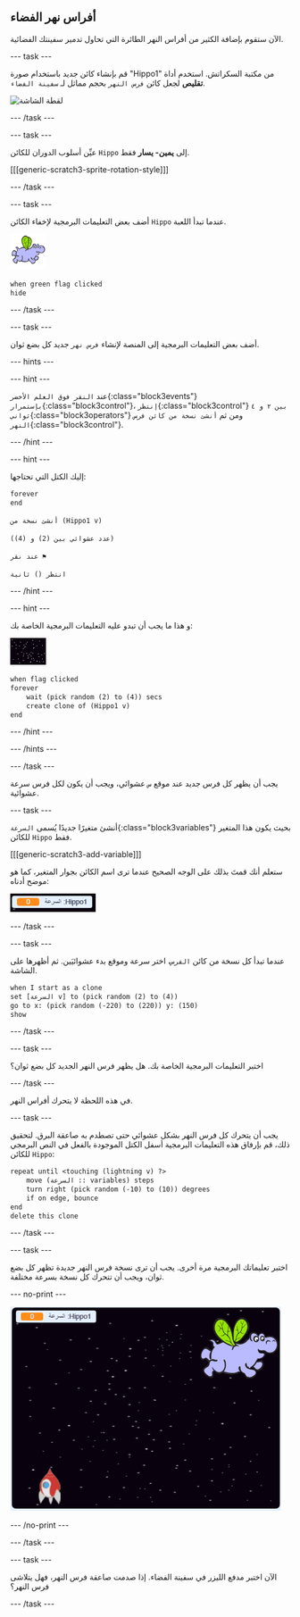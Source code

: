 ## أفراس نهر الفضاء

الآن ستقوم بإضافة الكثير من أفراس النهر الطائرة التي تحاول تدمير سفينتك الفضائية.

--- task ---

قم بإنشاء كائن جديد باستخدام صورة "Hippo1" من مكتبة السكراتش. استخدم أداة **تقليص** لجعل كائن `فرس النهر` بحجم مماثل لـ `سفينة الفضاء`.

![لقطة الشاشة](images/invaders-hippo.png)

--- /task ---

--- task ---

عيِّن أسلوب الدوران للكائن `Hippo` إلى **يمين- يسار** فقط.

[[[generic-scratch3-sprite-rotation-style]]]

--- /task ---

--- task ---

أضف بعض التعليمات البرمجية لإخفاء الكائن `Hippo` عندما تبدأ اللعبة.

![كائن فرس النهر](images/hippo-sprite.png)

```blocks3
when green flag clicked
hide
```

--- /task ---

--- task ---

أضف بعض التعليمات البرمجية إلى المنصة لإنشاء `فرس نهر` جديد كل بضع ثوان.

--- hints ---


--- hint ---

عند `النقر فوق العلم الأخضر`{:class="block3events"} `بإستمرار`{:class="block3control"}، `إنتظر`{:class="block3control"} `بين ٢ و ٤ ثواني`{:class="block3operators"} ومن ثم `أنشئ نسخة من كائن فرس النهر`{:class="block3control"}.

--- /hint ---

--- hint ---

إليك الكتل التي تحتاجها:

```blocks3
forever
end

أنشئ نسخة من (Hippo1 v)

(عدد عشوائي بين (2) و (4))

عند نقر ⚑

انتظر () ثانية
```

--- /hint ---

--- hint ---

و هذا ما يجب أن تبدو عليه التعليمات البرمجية الخاصة بك:

![كائن مسرح العمل](images/stage-sprite.png)

```blocks3
when flag clicked
forever
	wait (pick random (2) to (4)) secs
	create clone of (Hippo1 v)
end
```

--- /hint ---

--- /hints ---

--- /task ---

يجب أن يظهر كل فرس جديد عند موقع `س` عشوائي، ويجب أن يكون لكل فرس سرعة عشوائية.

--- task ---

أنشئ متغيرًا جديدًا يُسمى `السرعة`{:class="block3variables"} بحيث يكون هذا المتغير للكائن `Hippo` فقط.

[[[generic-scratch3-add-variable]]]

ستعلم أنك قمتَ بذلك على الوجه الصحيح عندما ترى اسم الكائن بجوار المتغير، كما هو موضح أدناه:

![لقطة الشاشة](images/invaders-var-test.png)

--- /task ---

--- task ---

عندما تبدأ كل نسخة من كائن `الفرس`، اختر سرعة وموقع بدء عشوائيَين. ثم أظهرها على الشاشة.

```blocks3
when I start as a clone
set [السرعة v] to (pick random (2) to (4))
go to x: (pick random (-220) to (220)) y: (150)
show
```

--- /task ---

--- task ---

اختبر التعليمات البرمجية الخاصة بك. هل يظهر فرس النهر الجديد كل بضع ثوان؟

--- /task ---

في هذه اللحظة لا يتحرك أفراس النهر.

--- task ---

يجب أن يتحرك كل فرس النهر بشكل عشوائي حتى تصطدم به صاعقة البرق. لتحقيق ذلك، قم بإرفاق هذه التعليمات البرمجية أسفل الكتل الموجودة بالفعل في النص البرمجي للكائن `Hippo`:

```blocks3
repeat until <touching (lightning v) ?>
	move (السرعة :: variables) steps
	turn right (pick random (-10) to (10)) degrees
	if on edge, bounce
end
delete this clone
```

--- /task ---

--- task ---

اختبر تعليماتك البرمجية مرة أخرى. يجب أن ترى نسخة فرس النهر جديدة تظهر كل بضع ثوان، ويجب أن تتحرك كل نسخة بسرعة مختلفة.

--- no-print ---

![لقطة الشاشة](images/hippo-clones.gif)

--- /no-print ---

--- /task ---

--- task ---

الآن اختبر مدفع الليزر في سفينة الفضاء. إذا صدمت صاعقة فرس النهر، فهل يتلاشى فرس النهر؟

--- /task ---